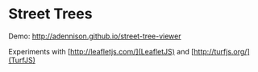 # Street Trees

Demo: http://adennison.github.io/street-tree-viewer

Experiments with [http://leafletjs.com/](LeafletJS) and [http://turfjs.org/](TurfJS)
